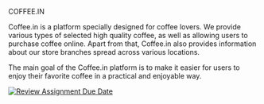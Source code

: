 COFFEE.IN

Coffee.in is a platform specially designed for coffee lovers. We provide various types of selected high quality coffee, as well as allowing users to purchase coffee online. Apart from that, Coffee.in also provides information about our store branches spread across various locations.

The main goal of the Coffee.in platform is to make it easier for users to enjoy their favorite coffee in a practical and enjoyable way.

[![Review Assignment Due Date](https://classroom.github.com/assets/deadline-readme-button-24ddc0f5d75046c5622901739e7c5dd533143b0c8e959d652212380cedb1ea36.svg)](https://classroom.github.com/a/0wBSnje4)

